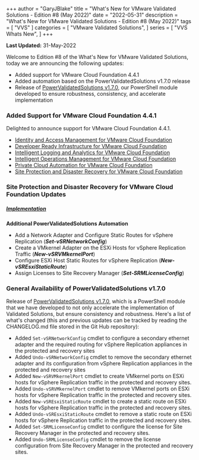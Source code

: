 +++
author = "GaryJBlake"
title = "What's New for VMware Validated Solutions - Edition #8 (May 2022)"
date = "2022-05-31"
description = "What's New for VMware Validated Solutions - Edition #8 (May 2022)"
tags = [
    "VVS"
]
categories = [
    "VMware Validated Solutions",
]
series = [
    "VVS Whats New",
]
+++

**Last Updated:** 31-May-2022

Welcome to Edition #8 of the What's New for VMware Validated Solutions, today we are announcing the following updates:

* Added support for VMware Cloud Foundation 4.4.1
* Added automation based on the PowerValidatedSolutions v1.7.0 release
* Release of [PowerValidatedSolutions v1.7.0](https://www.powershellgallery.com/packages/PowerValidatedSolutions/1.7.0), our PowerShell module developed to ensure robustness, consistency, and accelerate implementation

### Added Support for VMware Cloud Foundation 4.4.1
Delighted to announce support for VMware Cloud Foundation 4.4.1.

* [Identity and Access Management for VMware Cloud Foundation](https://core.vmware.com/identity-and-access-management-vmware-cloud-foundation)
* [Developer Ready Infrastructure for VMware Cloud Foundation](https://core.vmware.com/developer-ready-infrastructure-vmware-cloud-foundation)
* [Intelligent Logging and Analytics for VMware Cloud Foundation](https://core.vmware.com/intelligent-logging-and-analytics-vmware-cloud-foundation)
* [Intelligent Operations Management for VMware Cloud Foundation](https://core.vmware.com/intelligent-operations-management-vmware-cloud-foundation)
* [Private Cloud Automation for VMware Cloud Foundation](https://core.vmware.com/private-cloud-automation-vmware-cloud-foundation)
* [Site Protection and Disaster Recovery for VMware Cloud Foundation](https://core.vmware.com/site-protection-and-disaster-recovery-vmware-cloud-foundation)


### Site Protection and Disaster Recovery for VMware Cloud Foundation Updates

##### [Implementation](https://core.vmware.com/implementation-site-protection-and-disaster-recovery)

**Additional PowerValidatedSolutions Automation**
* Add a Network Adapter and Configure Static Routes for vSphere Replication (***Set-vSRNetworkConfig***)
* Create a VMkernel Adapter on the ESXi Hosts for vSphere Replication Traffic (***New-vSRVMkernelPort***)
* Configure ESXi Host Static Routes for vSphere Replication (***New-vSREsxiStaticRoute***)
* Assign Licenses to Site Recovery Manager (***Set-SRMLicenseConfig***)


### General Availability of PowerValidatedSolutions v1.7.0

Release of [PowerValidatedSolutions v1.7.0](https://www.powershellgallery.com/packages/PowerValidatedSolutions/1.7.0), which is a PowerShell module that we have developed to not only accelerate the implementation of Validated Solutions, but ensure consistency and robustness.  Here's a list of what's changed (this and previous updates can be tracked by reading the CHANGELOG.md file stored in the Git Hub repository):

- Added `Set-vSRNetworkConfig` cmdlet to configure a secondary ethernet adapter and the required routing for vSphere Replication appliances in the protected and recovery sites
- Added `Undo-vSRNetworkConfig` cmdlet to remove the secondary ethernet adapter and its configuration from vSphere Replication appliances in the protected and recovery sites
- Added `New-vSRVMkernelPort` cmdlet to create VMkernel ports on ESXi hosts for vSphere Replication traffic in the protected and recovery sites.
- Added `Undo-vSRVMkernelPort` cmdlet to remove VMkernel ports on ESXi hosts for vSphere Replication traffic in the protected and recovery sites.
- Added `New-vSREsxiStaticRoute` cmdlet to create a static route on ESXi hosts for vSphere Replication traffic in the protected and recovery sites.
- Added `Undo-vSREsxiStaticRoute` cmdlet to remove a static route on ESXi hosts for vSphere Replication traffic in the protected and recovery sites.
- Added `Set-SRMLicenseConfig` cmdlet to configure the license for Site Recovery Manager in the protected and recovery sites.
- Added `Undo-SRMLicenseConfig` cmdlet to remove the license configuration from Site Recovery Manager in the protected and recovery sites.